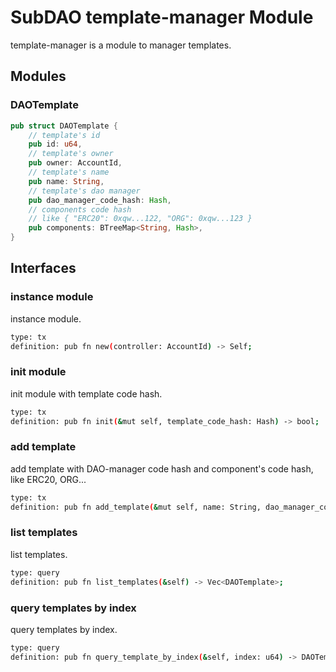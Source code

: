 # SubDAO template-manager Module

template-manager is a module to manager templates.

## Modules

### DAOTemplate
```rust
pub struct DAOTemplate {
    // template's id
    pub id: u64,
    // template's owner
    pub owner: AccountId,
    // template's name
    pub name: String,
    // template's dao manager
    pub dao_manager_code_hash: Hash,
    // components code hash
    // like { "ERC20": 0xqw...122, "ORG": 0xqw...123 }
    pub components: BTreeMap<String, Hash>,
}
```

## Interfaces

### instance module
instance module.
```bash
type: tx
definition: pub fn new(controller: AccountId) -> Self;
```

### init module
init module with template code hash.
```bash
type: tx
definition: pub fn init(&mut self, template_code_hash: Hash) -> bool;
```

### add template
add template with DAO-manager code hash and component's code hash, like ERC20, ORG...
```bash
type: tx
definition: pub fn add_template(&mut self, name: String, dao_manager_code_hash: Hash, components: BTreeMap<String, Hash>) -> bool;
```

### list templates
list templates.
```bash
type: query
definition: pub fn list_templates(&self) -> Vec<DAOTemplate>;
```

### query templates by index
query templates by index.
```bash
type: query
definition: pub fn query_template_by_index(&self, index: u64) -> DAOTemplate;
```
